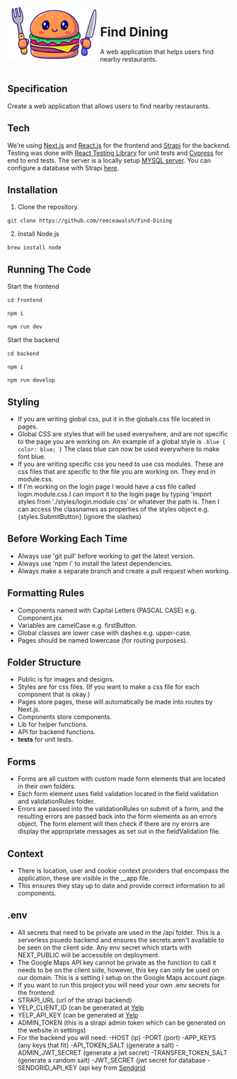 <img align="left" width="auto" height="120" src="frontend/public/LogoCropped.png" />

# Find Dining  
A web application that helps users find nearby restaurants.  
 </br>
 
## Specification

Create a web application that allows users to find nearby restaurants.

## Tech

We're using [Next.js](https://nextjs.org/) and [React.js](https://react.dev/) for the frontend and [Strapi](https://strapi.io/) for the backend. Testing was done with [React Testing Library](https://testing-library.com/docs/react-testing-library/intro/) for unit tests and [Cypress](https://www.cypress.io/) for end to end tests. The server is a locally setup [MYSQL server](https://www.mysql.com/). You can configure a database with Strapi [here](https://strapi.io/blog/configuring-strapi-mysql-database). 

## Installation 
1. Clone the repository. 
```
git clone https://github.com/reeceawalsh/Find-Dining
```
2. Install Node.js
```
brew install node
```

## Running The Code 

Start the frontend
```
cd frontend
```
```
npm i
```
```
npm run dev
```
Start the backend
```
cd backend
```
```
npm i
```
```
npm run develop
```
  
## Styling 


- If you are writing global css, put it in the globals.css file located in pages.
- Global CSS are styles that will be used everywhere, and are not specific to the page you are working on. An example of a global style is ```.blue {
color: blue;
}``` The class blue can now be used everywhere to make font blue.
- If you are writing specific css you need to use css modules. These are css files that are specific to the file you are working on. They end in module.css. 
- If I'm working on the login page I would have a css file called login.module.css.I can import it to the login page by typing 'import styles from './styles/login.module.css' or whatever the path is. Then I can access the classnames as properties of the styles object e.g. {styles.SubmitButton} (ignore the slashes)

## Before Working Each Time

- Always use 'git pull' before working to get the latest version.
- Always use 'npm i' to install the latest dependencies.
- Always make a separate branch and create a pull request when working.

## Formatting Rules

- Components named with Capital Letters (PASCAL CASE) e.g. Component.jsx
- Variables are camelCase e.g. firstButton.
- Global classes are lower case with dashes e.g. upper-case.
- Pages should be named lowercase (for routing purposes).

## Folder Structure

- Public is for images and designs.
- Styles are for css files. (If you want to make a css file for each component that is okay.)
- Pages store pages, these will automatically be made into routes by Next.js. 
- Components store components.
- Lib for helper functions. 
- API for backend functions. 
- __tests__ for unit tests. 

## Forms 

- Forms are all custom with custom made form elements that are located in their own folders. 
- Each form element uses field validation located in the field validation and validationRules folder.
- Errors are passed into the validationRules on submit of a form, and the resulting errors are passed back into the form elements as an errors object. The form element will then check if there are ny erorrs are display the appropriate messages as set out in the fieldValidation file. 

## Context

- There is location, user and cookie context providers that encompass the application, these are visible in the __app file. 
- This ensures they stay up to date and provide correct information to all components. 

## .env 

- All secrets that need to be private are used in the /api folder. This is a serverless psuedo backend and ensures the secrets aren't available to be seen on the client side. Any env secret which starts with NEXT_PUBLIC will be accessible on deployment. 
- The Google Maps API key cannot be private as the function to call it needs to be on the client side, however, this key can only be used on our domain. This is a setting I setup on the Google Maps account page. 
- If you want to run this project you will need your own .env secrets for the frontend:
 - STRAPI_URL (url of the strapi backend)
 - YELP_CLIENT_ID (can be generated at [Yelp](https://fusion.yelp.com/)
 - YELP_API_KEY (can be generated at [Yelp](https://fusion.yelp.com/)
 - ADMIN_TOKEN (this is a strapi admin token which can be generated on the website in settings)
- For the backend you will need: 
 -HOST (ip)
 -PORT (port)
 -APP_KEYS (any keys that fit)
 -API_TOKEN_SALT (generate a salt)
 -ADMIN_JWT_SECRET (generate a jwt secret)
 -TRANSFER_TOKEN_SALT (generate a random salt)
 -JWT_SECRET (jwt secret for database
 -SENDGRID_API_KEY (api key from [Sendgrid](https://sendgrid.com/solutions/email-api/)
